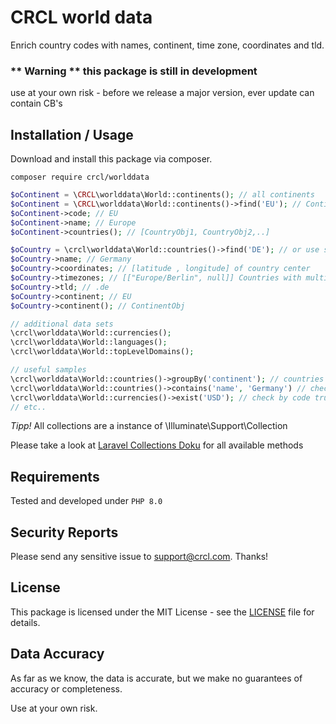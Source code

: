 CRCL world data
=========

Enrich country codes with names, continent, time zone, coordinates and tld.

### ** Warning ** this package is still in development
use at your own risk - before we release a major version, ever update can contain CB's


Installation / Usage
--------------------

Download and install this package via composer.

`composer require crcl/worlddata`

```php
$oContinent = \CRCL\worlddata\World::continents(); // all continents
$oContinent = \CRCL\worlddata\World::continents()->find('EU'); // Continent instance
$oContinent->code; // EU
$oContinent->name; // Europe
$oContinent->countries(); // [CountryObj1, CountryObj2,..]

$oCountry = \crcl\worlddata\World::countries()->find('DE'); // or use shortcut ::countries('DE')
$oCountry->name; // Germany
$oCountry->coordinates; // [latitude , longitude] of country center
$oCountry->timezones; // [["Europe/Berlin", null]] Countries with multiple time-zones are represented by an array of time-zone name and time-zone longitude pairs.
$oCountry->tld; // .de
$oCountry->continent; // EU
$oCountry->continent(); // ContinentObj

// additional data sets
\crcl\worlddata\World::currencies();
\crcl\worlddata\World::languages();
\crcl\worlddata\World::topLevelDomains();

// useful samples
\crcl\worlddata\World::countries()->groupBy('continent'); // countries grouped by continents
\crcl\worlddata\World::countries()->contains('name', 'Germany') // check by any property
\crcl\worlddata\World::currencies()->exist('USD'); // check by code true
// etc..
```
*Tipp!* All collections are a instance of \Illuminate\Support\Collection

Please take a look at [Laravel Collections Doku](https://laravel.com/docs/8.x/collections#available-methods) for all available methods

Requirements
------------

Tested and developed under `PHP 8.0`

Security Reports
----------------

Please send any sensitive issue to [support@crcl.com](mailto:support@crcl.com). Thanks!

License
-------

This package is licensed under the MIT License - see the [LICENSE](LICENSE) file for details.

Data Accuracy
-------------

As far as we know, the data is accurate, but we make no guarantees of accuracy or completeness.

Use at your own risk.
